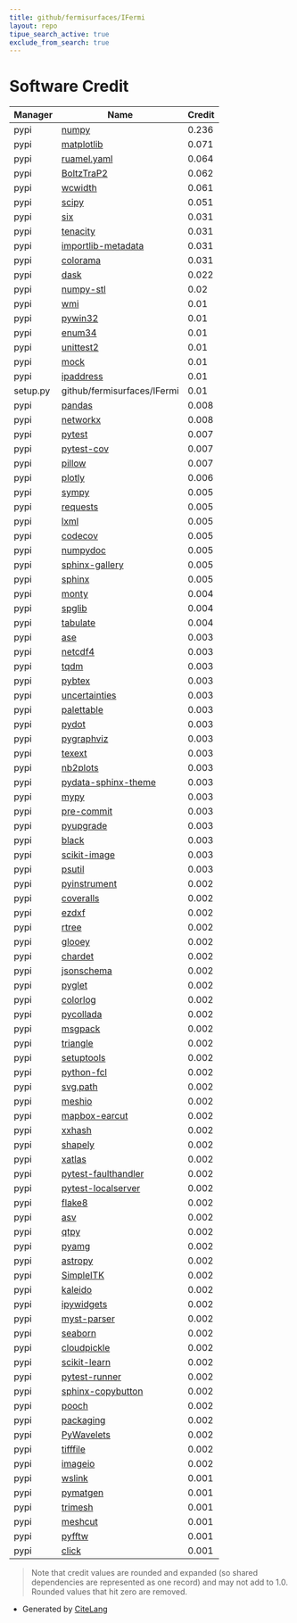 ```yaml
---
title: github/fermisurfaces/IFermi
layout: repo
tipue_search_active: true
exclude_from_search: true
---
```

# Software Credit

|Manager|Name|Credit|
|-------|----|------|
|pypi|[numpy](https://www.numpy.org)|0.236|
|pypi|[matplotlib](https://matplotlib.org)|0.071|
|pypi|[ruamel.yaml](https://pypi.org/project/ruamel.yaml)|0.064|
|pypi|[BoltzTraP2](https://www.boltztrap.org)|0.062|
|pypi|[wcwidth](https://pypi.org/project/wcwidth)|0.061|
|pypi|[scipy](https://www.scipy.org)|0.051|
|pypi|[six](https://pypi.org/project/six)|0.031|
|pypi|[tenacity](https://pypi.org/project/tenacity)|0.031|
|pypi|[importlib-metadata](https://pypi.org/project/importlib-metadata)|0.031|
|pypi|[colorama](https://pypi.org/project/colorama)|0.031|
|pypi|[dask](https://pypi.org/project/dask)|0.022|
|pypi|[numpy-stl](https://pypi.org/project/numpy-stl)|0.02|
|pypi|[wmi](https://pypi.org/project/wmi)|0.01|
|pypi|[pywin32](https://pypi.org/project/pywin32)|0.01|
|pypi|[enum34](https://pypi.org/project/enum34)|0.01|
|pypi|[unittest2](https://pypi.org/project/unittest2)|0.01|
|pypi|[mock](https://pypi.org/project/mock)|0.01|
|pypi|[ipaddress](https://pypi.org/project/ipaddress)|0.01|
|setup.py|github/fermisurfaces/IFermi|0.01|
|pypi|[pandas](https://pypi.org/project/pandas)|0.008|
|pypi|[networkx](https://networkx.org/)|0.008|
|pypi|[pytest](https://pypi.org/project/pytest)|0.007|
|pypi|[pytest-cov](https://pypi.org/project/pytest-cov)|0.007|
|pypi|[pillow](https://pypi.org/project/pillow)|0.007|
|pypi|[plotly](https://plotly.com/python/)|0.006|
|pypi|[sympy](https://pypi.org/project/sympy)|0.005|
|pypi|[requests](https://pypi.org/project/requests)|0.005|
|pypi|[lxml](https://pypi.org/project/lxml)|0.005|
|pypi|[codecov](https://pypi.org/project/codecov)|0.005|
|pypi|[numpydoc](https://pypi.org/project/numpydoc)|0.005|
|pypi|[sphinx-gallery](https://pypi.org/project/sphinx-gallery)|0.005|
|pypi|[sphinx](https://pypi.org/project/sphinx)|0.005|
|pypi|[monty](https://github.com/materialsvirtuallab/monty)|0.004|
|pypi|[spglib](http://spglib.github.io/spglib/)|0.004|
|pypi|[tabulate](https://github.com/astanin/python-tabulate)|0.004|
|pypi|[ase](https://wiki.fysik.dtu.dk/ase)|0.003|
|pypi|[netcdf4](https://pypi.org/project/netcdf4)|0.003|
|pypi|[tqdm](https://pypi.org/project/tqdm)|0.003|
|pypi|[pybtex](https://pypi.org/project/pybtex)|0.003|
|pypi|[uncertainties](https://pypi.org/project/uncertainties)|0.003|
|pypi|[palettable](https://pypi.org/project/palettable)|0.003|
|pypi|[pydot](https://pypi.org/project/pydot)|0.003|
|pypi|[pygraphviz](https://pypi.org/project/pygraphviz)|0.003|
|pypi|[texext](https://pypi.org/project/texext)|0.003|
|pypi|[nb2plots](https://pypi.org/project/nb2plots)|0.003|
|pypi|[pydata-sphinx-theme](https://pypi.org/project/pydata-sphinx-theme)|0.003|
|pypi|[mypy](https://pypi.org/project/mypy)|0.003|
|pypi|[pre-commit](https://pypi.org/project/pre-commit)|0.003|
|pypi|[pyupgrade](https://pypi.org/project/pyupgrade)|0.003|
|pypi|[black](https://pypi.org/project/black)|0.003|
|pypi|[scikit-image](https://scikit-image.org)|0.003|
|pypi|[psutil](https://github.com/giampaolo/psutil)|0.003|
|pypi|[pyinstrument](https://pypi.org/project/pyinstrument)|0.002|
|pypi|[coveralls](https://pypi.org/project/coveralls)|0.002|
|pypi|[ezdxf](https://pypi.org/project/ezdxf)|0.002|
|pypi|[rtree](https://pypi.org/project/rtree)|0.002|
|pypi|[glooey](https://pypi.org/project/glooey)|0.002|
|pypi|[chardet](https://pypi.org/project/chardet)|0.002|
|pypi|[jsonschema](https://pypi.org/project/jsonschema)|0.002|
|pypi|[pyglet](https://pypi.org/project/pyglet)|0.002|
|pypi|[colorlog](https://pypi.org/project/colorlog)|0.002|
|pypi|[pycollada](https://pypi.org/project/pycollada)|0.002|
|pypi|[msgpack](https://pypi.org/project/msgpack)|0.002|
|pypi|[triangle](https://pypi.org/project/triangle)|0.002|
|pypi|[setuptools](https://pypi.org/project/setuptools)|0.002|
|pypi|[python-fcl](https://pypi.org/project/python-fcl)|0.002|
|pypi|[svg.path](https://pypi.org/project/svg.path)|0.002|
|pypi|[meshio](https://pypi.org/project/meshio)|0.002|
|pypi|[mapbox-earcut](https://pypi.org/project/mapbox-earcut)|0.002|
|pypi|[xxhash](https://pypi.org/project/xxhash)|0.002|
|pypi|[shapely](https://pypi.org/project/shapely)|0.002|
|pypi|[xatlas](https://pypi.org/project/xatlas)|0.002|
|pypi|[pytest-faulthandler](https://pypi.org/project/pytest-faulthandler)|0.002|
|pypi|[pytest-localserver](https://pypi.org/project/pytest-localserver)|0.002|
|pypi|[flake8](https://pypi.org/project/flake8)|0.002|
|pypi|[asv](https://pypi.org/project/asv)|0.002|
|pypi|[qtpy](https://pypi.org/project/qtpy)|0.002|
|pypi|[pyamg](https://pypi.org/project/pyamg)|0.002|
|pypi|[astropy](https://pypi.org/project/astropy)|0.002|
|pypi|[SimpleITK](https://pypi.org/project/SimpleITK)|0.002|
|pypi|[kaleido](https://pypi.org/project/kaleido)|0.002|
|pypi|[ipywidgets](https://pypi.org/project/ipywidgets)|0.002|
|pypi|[myst-parser](https://pypi.org/project/myst-parser)|0.002|
|pypi|[seaborn](https://pypi.org/project/seaborn)|0.002|
|pypi|[cloudpickle](https://pypi.org/project/cloudpickle)|0.002|
|pypi|[scikit-learn](https://pypi.org/project/scikit-learn)|0.002|
|pypi|[pytest-runner](https://pypi.org/project/pytest-runner)|0.002|
|pypi|[sphinx-copybutton](https://pypi.org/project/sphinx-copybutton)|0.002|
|pypi|[pooch](https://pypi.org/project/pooch)|0.002|
|pypi|[packaging](https://pypi.org/project/packaging)|0.002|
|pypi|[PyWavelets](https://pypi.org/project/PyWavelets)|0.002|
|pypi|[tifffile](https://pypi.org/project/tifffile)|0.002|
|pypi|[imageio](https://pypi.org/project/imageio)|0.002|
|pypi|[wslink](https://pypi.org/project/wslink)|0.001|
|pypi|[pymatgen](https://pymatgen.org)|0.001|
|pypi|[trimesh](https://github.com/mikedh/trimesh)|0.001|
|pypi|[meshcut](https://github.com/julienr/meshcut)|0.001|
|pypi|[pyfftw](https://github.com/pyFFTW/pyFFTW)|0.001|
|pypi|[click](https://palletsprojects.com/p/click/)|0.001|


> Note that credit values are rounded and expanded (so shared dependencies are represented as one record) and may not add to 1.0. Rounded values that hit zero are removed.


- Generated by [CiteLang](https://github.com/vsoch/citelang)
